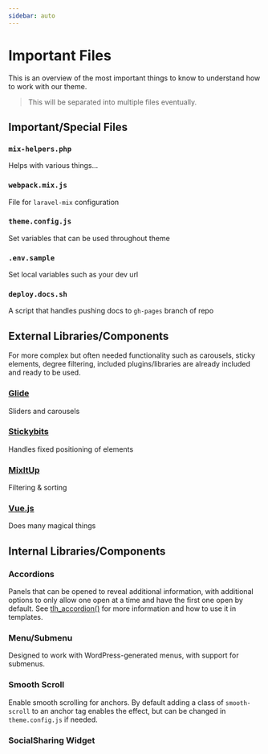 ```yaml
---
sidebar: auto
---
```


# Important Files

This is an overview of the most important things to know to understand how to work with our theme.

> This will be separated into multiple files eventually.

## Important/Special Files

### `mix-helpers.php`

Helps with various things...

### `webpack.mix.js`

File for `laravel-mix` configuration

### `theme.config.js`

Set variables that can be used throughout theme

### `.env.sample`

Set local variables such as your dev url

### `deploy.docs.sh`

A script that handles pushing docs to `gh-pages` branch of repo

## External Libraries/Components

For more complex but often needed functionality such as carousels, sticky elements, degree filtering, included plugins/libraries are already included and ready to be used.

### [Glide](https://github.com/glidejs/glide)

Sliders and carousels

### [Stickybits](https://github.com/dollarshaveclub/stickybits)

Handles fixed positioning of elements

### [MixItUp](https://github.com/patrickkunka/mixitup)

Filtering & sorting

### [Vue.js](https://github.com/vuejs/vue)

Does many magical things

## Internal Libraries/Components

### Accordions

Panels that can be opened to reveal additional information, with additional options to only allow one open at a time and have the first one open by default. See [tlh_accordion()](/theme-features/#accordion) for more information and how to use it in templates.

### Menu/Submenu

Designed to work with WordPress-generated menus, with support for submenus.

### Smooth Scroll

Enable smooth scrolling for anchors. By default adding a class of `smooth-scroll` to an anchor tag enables the effect, but can be changed in `theme.config.js` if needed.

### SocialSharing Widget
